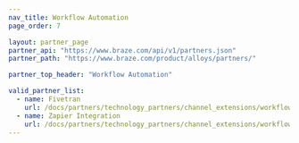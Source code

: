 ```yaml
---
nav_title: Workflow Automation
page_order: 7

layout: partner_page
partner_api: "https://www.braze.com/api/v1/partners.json"
partner_path: "https://www.braze.com/product/alloys/partners/"

partner_top_header: "Workflow Automation"

valid_partner_list: 
  - name: Fivetran
    url: /docs/partners/technology_partners/channel_extensions/workflow_automation/fivetran/
  - name: Zapier Integration
    url: /docs/partners/technology_partners/channel_extensions/workflow_automation/zapier_integration/
---
```

